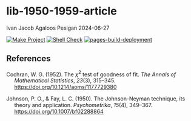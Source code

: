 lib-1950-1959-article
================
Ivan Jacob Agaloos Pesigan
2024-06-27

<!-- README.md is generated from .setup/readme/README.Rmd. Please edit that file -->
<!-- badges: start -->

[![Make
Project](https://github.com/ijapesigan/lib-1950-1959-article/actions/workflows/make.yml/badge.svg)](https://github.com/ijapesigan/lib-1950-1959-article/actions/workflows/make.yml)
[![Shell
Check](https://github.com/ijapesigan/lib-1950-1959-article/actions/workflows/shellcheck.yml/badge.svg)](https://github.com/ijapesigan/lib-1950-1959-article/actions/workflows/shellcheck.yml)
[![pages-build-deployment](https://github.com/ijapesigan/lib-1950-1959-article/actions/workflows/pages/pages-build-deployment/badge.svg)](https://github.com/ijapesigan/lib-1950-1959-article/actions/workflows/pages/pages-build-deployment)
<!-- badges: end -->

## References

<div id="refs" class="references csl-bib-body hanging-indent"
entry-spacing="0" line-spacing="2">

<div id="ref-Cochran-1952" class="csl-entry">

Cochran, W. G. (1952). The $\chi^{2}$ test of goodness of fit. *The
Annals of Mathematical Statistics*, *23*(3), 315–345.
<https://doi.org/10.1214/aoms/1177729380>

</div>

<div id="ref-Johnson-Fay-1950" class="csl-entry">

Johnson, P. O., & Fay, L. C. (1950). The Johnson-Neyman technique, its
theory and application. *Psychometrika*, *15*(4), 349–367.
<https://doi.org/10.1007/bf02288864>

</div>

</div>
